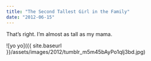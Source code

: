 ```yaml
---
title: "The Second Tallest Girl in the Family"
date: "2012-06-15"
---
```


That’s right. I’m almost as tall as my mama.

![yo yo]({{ site.baseurl }}/assets/images/2012/tumblr_m5m45bAyPo1qlj3bd.jpg)
